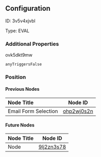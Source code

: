 # 
## Configuration
ID:  3v5v4xjvbl

Type: EVAL 







### Additional Properties
ovk5dkt9mw
```string 
anyTriggersFalse
```





### Position

#### Previous Nodes
| Node Title | Node ID |
| :------------- | ------------ |
| Email Form Selection | [ohp2wj0s2n](./ohp2wj0s2n.md) | 
 
 #### Future Nodes
| Node Title | Node ID |
| :------------- | ------------ |
| Node |[9lj2zn3s78](./9lj2zn3s78.md) | 